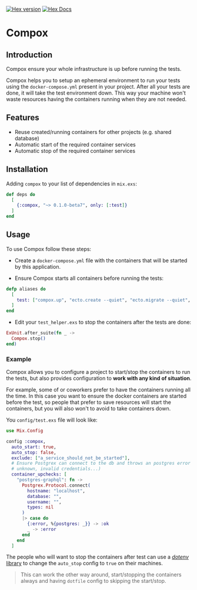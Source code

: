 [![Hex version](https://img.shields.io/hexpm/v/sippet.svg "Hex version")](https://hex.pm/packages/compox)
[![Hex Docs](https://img.shields.io/badge/hex-docs-9768d1.svg)](https://hexdocs.pm/compox)

# Compox

## Introduction

Compox ensure your whole infrastructure is up before running the tests.

Compox helps you to setup an ephemeral environment to run your tests using the
`docker-compose.yml` present in your project. After all your tests are done,
it will take the test environment down. This way your machine won't waste
resources having the containers running when they are not needed.

## Features

* Reuse created/running containers for other projects (e.g. shared database)
* Automatic start of the required container services
* Automatic stop of the required container services

## Installation

Adding `compox` to your list of dependencies in `mix.exs`:

```elixir
def deps do
  [
    {:compox, "~> 0.1.0-beta7", only: [:test]}
  ]
end
```

## Usage

To use Compox follow these steps:

* Create a `docker-compose.yml` file with the containers that will be started
by this application.

* Ensure Compox starts all containers before running the tests:

```elixir
defp aliases do
  [
    test: ["compox.up", "ecto.create --quiet", "ecto.migrate --quiet", "test"]
  ]
end
```

* Edit your `test_helper.exs` to stop the containers after the tests are
done:

```elixir
ExUnit.after_suite(fn _ ->
  Compox.stop()
end)
```

### Example

Compox allows you to configure a project to start/stop the containers to run the
tests, but also provides configuration to **work with any kind of situation**.

For example, some of or coworkers prefer to have the containers running all the
time. In this case you want to ensure the docker containers are started before the test, so people that prefer to save resources will start the containers, but you will also won't to avoid to take containers down.

You `config/test.exs` file will look like:

```elixir
use Mix.Config

config :compox,
  auto_start: true,
  auto_stop: false,
  exclude: ["a_service_should_not_be_started"],
  # Ensure Postgrex can connect to the db and throws an postgres error (catalog
  # unknown, invalid credentials...)
  container_upchecks: [
    "postgres-graphql": fn ->
      Postgrex.Protocol.connect(
        hostname: "localhost",
        database: "",
        username: "",
        types: nil
      )
      |> case do
        {:error, %{postgres: _}} -> :ok
        _ -> :error
      end
    end
  ]
```

The people who will want to stop the containers after test can use a [_dotenv_
library](https://github.com/BlakeWilliams/envy) to change the `auto_stop` config to `true` on their machines.

> This can work the other way around, start/stopping the containers always and
> having `dotfile` config to skipping the start/stop.
